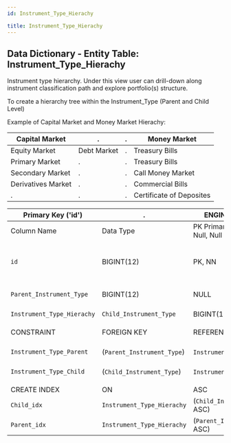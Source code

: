 ```yaml
---
id: Instrument_Type_Hierachy

title: Instrument_Type_Hierachy
---
```


## Data Dictionary - Entity Table: Instrument_Type_Hierachy

Instrument type hierarchy. Under this view user can drill-down along instrument classification path and explore portfolio(s) structure.

To create a hierarchy tree within the Instrument_Type (Parent and Child Level)

Example of Capital Market and Money Market Hierachy:

|Capital Market|.|.|Money Market|
|---|---|---|---|
|Equity Market|Debt Market|.|Treasury Bills|
|Primary Market|.|.|Treasury Bills|
|Secondary Market|.|.|Call Money Market|
|Derivatives Market|.|.|Commercial Bills
|.|.|.|Certificate of Deposites

| Primary Key ('id')|.|ENGINE = InnoDB|.|.|
|---|---|---|---|---|
|Column Name|Data Type|PK Primary Key, NN-Not Null, Null|Examples|Comments|
||
|`id`|BIGINT(12)|PK, NN|1|PrimaryKey-ID, Not Null (auto creates)|
|`Parent_Instrument_Type`|BIGINT(12)|NULL|1|Top of hierarchy (parent)|
|`Instrument_Type_Hierachy`|`Child_Instrument_Type`|BIGINT(12)|NULL|1|Under parent hierarchy (child)|
||
|CONSTRAINT|FOREIGN KEY|REFERENCES|ON DELETE|ON UPDATE|
|`Instrument_Type_Parent`|(`Parent_Instrument_Type`)|`InstrumentType` (`id`)| NO ACTION|NO ACTION|
|`Instrument_Type_Child`|(`Child_Instrument_Type`)|`Instrument_Type` (`id`)| NO ACTION|NO ACTION|
||
|CREATE INDEX|ON|ASC|VISABLE|.|
|`Child_idx`|`Instrument_Type_Hierachy`| (`Child_Instrument_Type` ASC)| VISIBLE|.|
|`Parent_idx` |`Instrument_Type_Hierachy` |(`Parent_Instrument_Type` ASC)| VISIBLE|.|

